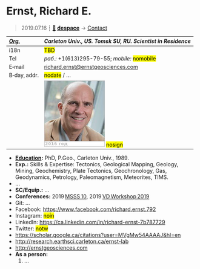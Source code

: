 # Ernst, Richard E.
> 2019.07.16 ┊ **[🚀](../index/index.md) [despace](index.md)** → [Contact](contact.md)

|*[Org.](contact.md)*|*Carleton Univ., US. Tomsk SU, RU. Scientist in Residence*|
|:--|:--|
|i18n| <mark>TBD</mark> |
|Tel|*раб.:* +1(613)295-79-55; *mobile:* <mark>nomobile</mark> |
|E‑mail| <richard.ernst@ernstgeosciences.com> |
|B‑day, addr.| <mark>nodate</mark> / … |
|| [![](f/contact/e/ernst_001_photo_thumb.jpg)](f/contact/e/ernst_001_photo.jpg) <mark>nosign</mark> |

   - **[Education](edu.md):** PhD, P.Geo., Carleton Univ., 1989.
   - **Exp.:** Skills & Expertise: Tectonics, Geological Mapping, Geology, Mining, Geochemistry, Plate Tectonics, Geochronology, Gas, Geodynamics, Petrology, Paleomagnetism, Meteorites, TIMS.
   - …
   - **SC/Equip.:** …
   - **Conferences:** 2019 [MSSS 10](msss_10.md), 2019 [VD Workshop 2019](vdws2019.md)
   - Git: …
   - Facebook: <https://www.facebook.com/richard.ernst.792>
   - Instagram: <mark>noin</mark>
   - LinkedIn: <https://ca.linkedin.com/in/richard-ernst-7b787729>
   - Twitter: <mark>notw</mark>
   - <https://scholar.google.ca/citations?user=MVgMw54AAAAJ&hl=en>
   - <http://research.earthsci.carleton.ca/ernst-lab>
   - <http://ernstgeosciences.com>
   - **As a person:**
      1. …
